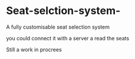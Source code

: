 # Seat-selction-system- 

A fully customisable seat selection system

you could connect it with a server a read the seats

Still a work in procrees

